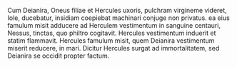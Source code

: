 Cum Deianira, Oneus filiae et Hercules uxoris, pulchram virgineme videret, Iole, ducebatur, insidiam coepiebat machinari conjuge non privatus. ea eius famulum misit adducere ad Herculem vestimentum in sanguine centauri, Nessus, tinctas, quo philtro cogitavit. Hercules vestimentum induerit et statim flammavit. Hercules famulum misit, quem Deianira vestimentum miserit reducere, in mari. Dicitur Hercules surgat ad immortalitatem, sed Deianira se occidit propter factum. 
